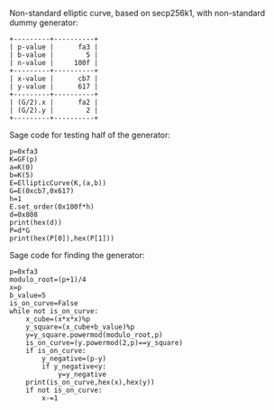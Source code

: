 Non-standard elliptic curve, based on secp256k1, with non-standard dummy generator:
```
+---------+----------+
| p-value |      fa3 |
| b-value |        5 |
| n-value |     100f |
+---------+----------+
| x-value |      cb7 |
| y-value |      617 |
+---------+----------+
| (G/2).x |      fa2 |
| (G/2).y |        2 |
+---------+----------+
```
Sage code for testing half of the generator:
```
p=0xfa3
K=GF(p)
a=K(0)
b=K(5)
E=EllipticCurve(K,(a,b))
G=E(0xcb7,0x617)
h=1
E.set_order(0x100f*h)
d=0x808
print(hex(d))
P=d*G
print(hex(P[0]),hex(P[1]))
```
Sage code for finding the generator:
```
p=0xfa3
modulo_root=(p+1)/4
x=p
b_value=5
is_on_curve=False
while not is_on_curve:
    x_cube=(x*x*x)%p
    y_square=(x_cube+b_value)%p
    y=y_square.powermod(modulo_root,p)
    is_on_curve=(y.powermod(2,p)==y_square)
    if is_on_curve:
        y_negative=(p-y)
        if y_negative<y:
            y=y_negative
    print(is_on_curve,hex(x),hex(y))
    if not is_on_curve:
        x-=1
```
